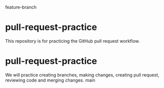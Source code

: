feature-branch
# pull-request-practice 
This repository is for practicing the GitHub pull request workflow.
# pull-request-practice
We will practice creating branches, making changes, creating pull request, reviewing code and merging changes.
main